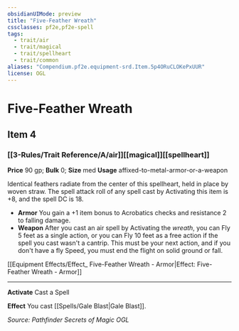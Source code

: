 ```yaml
---
obsidianUIMode: preview
title: "Five-Feather Wreath"
cssclasses: pf2e,pf2e-spell
tags:
  - trait/air
  - trait/magical
  - trait/spellheart
  - trait/common
aliases: "Compendium.pf2e.equipment-srd.Item.5p4ORuCLOKePxUUR"
license: OGL
---
```

# Five-Feather Wreath
## Item 4
### [[3-Rules/Trait Reference/A/air]][[magical]][[spellheart]]


**Price** 90 gp; 
**Bulk** 0; **Size** med
**Usage** affixed-to-metal-armor-or-a-weapon

Identical feathers radiate from the center of this spellheart, held in place by woven straw. The spell attack roll of any spell cast by Activating this item is +8, and the spell DC is 18.

*   **Armor** You gain a +1 item bonus to Acrobatics checks and resistance 2 to falling damage.
*   **Weapon** After you cast an air spell by Activating the _wreath_, you can Fly 5 feet as a single action, or you can Fly 10 feet as a free action if the spell you cast wasn't a cantrip. This must be your next action, and if you don't have a fly Speed, you must end the flight on solid ground or fall.

[[Equipment Effects/Effect_ Five-Feather Wreath - Armor|Effect: Five-Feather Wreath - Armor]]

* * *

**Activate** Cast a Spell

**Effect** You cast [[Spells/Gale Blast|Gale Blast]].

*Source: Pathfinder Secrets of Magic*
*OGL*
